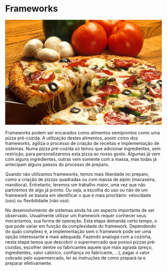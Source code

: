 # Frameworks

![](../assets/frameworks.jpg)

Frameworks podem ser encarados como alimentos semiprontos como uma pizza pré-cozida. A utilização destes alimentos, assim como dos frameworks, agiliza o processo de criação de receitas e implementação de sistemas. Numa pizza pré-cozida só temos que adicionar ingredientes, sem restrição, para personalizarmos esta pizza ao nosso gosto. Algumas já vem com alguns ingredientes, outras vem somente com a massa, mas todas já antecipam alguns passos do processo de preparo. 

Quando não utilizamos frameworks, temos mais liberdade no preparo, como a criação de pizzas quadradas ou com massa de aipim (macaxeira, mandioca). Entretanto, teremos um trabalho maior, uma vez que não partiremos de algo já pronto. Ou seja, a escolha do uso ou não de um framework se baseia em identificar o que é mais prioritário: velocidade (uso) ou flexibilidade (não uso). 

No desenvolvimento de sistemas ainda há um aspecto importante de ser observado. Usualmente utilizar um framework requer conhecer seus mecanismos, sua forma de operação. Esta etapa demanda certo tempo, o que pode variar em função da complexidade do framework. Dependendo do quão complexo é, a implementação sem o framework pode ser uma opção interessante e mais adequada. Fazendo analogia com a cozinha, nesta etapa temos que descobrir o supermercado que possui pizzas pré-cozidas, escolher dentre os fabricantes aquele que mais agrada (preço, ingredientes, valor calórico, confiança no fabricante, ...), pagar o valor cobrado pelo supermercado, ler as instruções de como prepará-la e preparar efetivamente. 